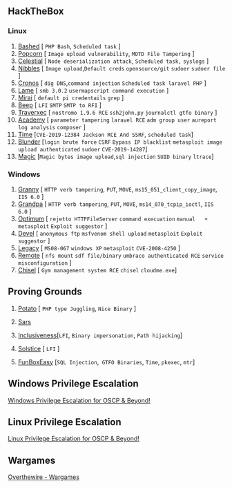 
## HackTheBox

### Linux

1. [Bashed](./HTB/bashed/bashed.md) [ `PHP Bash`, `Scheduled task` ]
2. [Popcorn](./HTB/popcorn/popcorn.md) [ `Image upload vulnerability`, `MOTD File Tampering` ]
3. [Celestial](./HTB/celestial/celestial.md) [ `Node deserialization attack`, `Scheduled task,` `syslogs` ]
4. [Nibbles](./HTB/nibbles/nibbles.md) [ `Image upload`,`Default creds` `opensource/git` `sudoer`  `sudoer file` ] 
5. [Cronos](./HTB/cronos/cronos.md) [ `dig DNS`,`command injection` `Scheduled task laravel PHP` ]
6. [Lame](./HTB/lame/lame.md) [ `smb 3.0.2` `usermapscript command execution` ]
7. [Mirai](./HTB/mirai/mirai.md) [ `default pi credentails` `grep` ]
8. [Beep](./HTB/beep/beep.md) [ `LFI`  `SMTP`  `SMTP to RFI` ]
9. [Traverxec](./HTB/traverxec/traverxec.md) [ `nostromo 1.9.6 RCE` `ssh2john.py`  `journalctl gtfo binary`   ]
10. [Academy](./HTB/academy/academy.md) [ `parameter tampering`  `laravel RCE` `adm group user` `aureport` `log analysis` `composer` ]
11. [Time](./HTB/timer/timer.md)  [`CVE-2019-12384 Jackson RCE And SSRF`, `scheduled task`]
12. [Blunder](./HTB/blunder/blunder.md) [`login brute force` `CSRF` `Bypass IP blacklist` `metasploit image upload authenticated` `sudoer` `CVE-2019-14287`]
13. [Magic](./HTB/magic/magic.md)  [`Magic bytes image upload`,`sql injection` `SUID binary` `ltrace`]


### Windows
1. [Granny](./HTB/granny/granny.md) [ `HTTP verb tampering`, `PUT`, `MOVE`, `ms15_051_client_copy_image`, `IIS 6.0` ]
2. [Grandpa](./HTB/grandpa/grandpa.md) [ `HTTP verb tampering`, `PUT`, `MOVE`, `ms14_070_tcpip_ioctl`, `IIS 6.0` ]
3. [Optimum](./HTB/optimum/optimum.md) [ `rejetto HTTPFileServer` `command execuation` `manual   +   metasploit`   `Exploit suggestor` ]
3. [Devel](./HTB/devel/devel.md) [ `anonymous ftp` `msfvenom shell upload` `metasploit`   `Exploit suggestor` ]
4. [Legacy](./HTB/legacy/legacy.md) [ `MS08-067` `windows XP` `metasploit`   `CVE-2008-4250` ]
5. [Remote](./HTB/remote/remote.md) [ `nfs mount` `sdf file/binary` `umbraco authenticated RCE`  `service misconfiguration` ]
5. [Chisel](./HTB/chisel/chisel.md) [ `Gym management system RCE` `chisel` `cloudme.exe`]




## Proving Grounds

1. [Potato](./Proving%20Grounds/play/potato/potato.md) [ `PHP type Juggling`, `Nice Binary` ]
2. [Sars](./Proving%20Grounds/play/sars/sars.md) 
2. [Inclusiveness](./Proving%20Grounds/play/inclusiveness/inclusiveness.md)[`LFI`, `Binary impersonation`, `Path hijacking`]
2. [Solstice](./Proving%20Grounds/play/solstice/solstice.md) [ `LFI` ]

5. [FunBoxEasy](./Proving%20Grounds/play/FunBoxEasy/funboxeasy.md) [`SQL Injection`,` GTFO Binaries`, `Time`, `pkexec`, `mtr`]






## Windows Privilege Escalation

[Windows Privilege Escalation for OSCP & Beyond!](./WIndows%20Privilege%20Escalation)

## Linux Privilege Escalation

[Linux Privilege Escalation for OSCP & Beyond!](./Linux%20Privilege%20Escalation)


## Wargames

[Overthewire - Wargames](./overthewire/README.md)